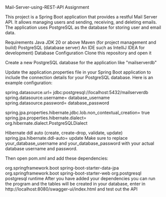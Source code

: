 Mail-Server-using-REST-API Assignment

This project is a Spring Boot application that provides a restful Mail Server API. It allows managing users and sending, receiving, and deleting emails. The application uses PostgreSQL as the database for storing user and email data.

Requirements Java JDK 20 or above Maven (for project management and build) PostgreSQL (database server) An IDE such as IntelliJ IDEA for development) Database Configuration Clone this repository and open it

Create a new PostgreSQL database for the application like "mailserverdb"

Update the application.properties file in your Spring Boot application to include the connection details for your PostgreSQL database. Here is an example configuration:

spring.datasource.url= jdbc:postgresql://localhost:5432/mailserverdb spring.datasource.username= database_username spring.datasource.password= database_password

spring.jpa.properties.hibernate.jdbc.lob.non_contextual_creation= true spring.jpa.properties.hibernate.dialect= org.hibernate.dialect.PostgreSQLDialect

Hibernate ddl auto (create, create-drop, validate, update) spring.jpa.hibernate.ddl-auto= update Make sure to replace your_database_username and your_database_password with your actual database username and password.

Then open pom.xml and add these dependencies:

org.springframework.boot spring-boot-starter-data-jpa org.springframework.boot spring-boot-starter-web org.postgresql postgresql runtime After you have added your dependencies you can run the program and the tables will be created in your database, enter in http://localhost:8080/swagger-ui/index.html and test out the API